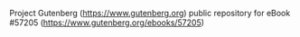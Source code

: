 Project Gutenberg (https://www.gutenberg.org) public repository for
eBook #57205 (https://www.gutenberg.org/ebooks/57205)
